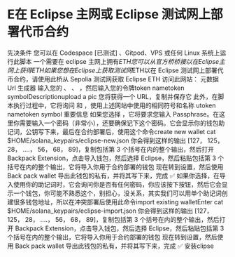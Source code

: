 # E在 Eclipse 主网或 Eclipse 测试网上部署代币合约
先决条件
您可以在 Codespace [已测试] 、Gitpod、VPS 或任何 Linux 系统上运行此脚本
一个需要在 eclipse 主网上拥有$ETH
您可以从官方桥桥接以在 Eclipse 主网上获得 ETH
如果您想在 Eclipse 上获取测试网$ETH以在 Eclipse 测试网上部署代币合约，请使用此桥从 Sepolia 测试网获取 Eclipse ETH
访问此网站： 元数据 Url 生成器
输入您的 、 、 ，然后输入您的令牌token nametoken symbolDescriptionupload a pic
您将获得一个 URL，复制并保存它
此外，在脚本执行过程中，它将询问 和 ，使用上述网站中使用的相同符号和名称 utoken nametoken symbol
重要信息
如果您选择 ，它将要求您输入 Passphrase。在这里你需要输入一个密码（非常小），还要确保记下这个密码。它会显示你的钱包助记词，公钥写下来，最后在合约部署后，使用这个命令create new wallet
cat $HOME/solana_keypairs/eclipse-new.json
你会得到这样的输出 [127， 125， 28， ....， 56， 68， 89]，复制包括第 3 个括号在内的整个输出，然后打开 Backpack Extension，点击导入钱包，然后选择 Eclipse，然后粘贴包括第 3 个括号在内的整个输出，它将导入你用于合约部署的钱包
现在转到设置，然后使用 Back pack wallet 导出此钱包的私有，并将其写下来，完成 ✅
如果你选择，在导入使用你的助记词时，它会询问你是否有任何密码，你应该按下按钮，然后它会显示一个钱包，你可能不熟悉这个，别担心，没关系，其实我们可以用单个助记词创建很多钱包地址，所以在冲突部署后使用此命令import existing walletEnter
cat $HOME/solana_keypairs/eclipse-import.json
你会得到这样的输出 [127， 125， 28， ....， 56， 68， 89]，复制包括第 3 个括号在内的整个输出，然后打开 Backpack Extension，点击导入钱包，然后选择 Eclipse，然后粘贴包括第 3 个括号在内的整个输出，它将导入你用于合约部署的钱包
现在转到设置，然后使用 Back pack wallet 导出此钱包的私有，并将其写下来，完成 ✅
安装clipse
